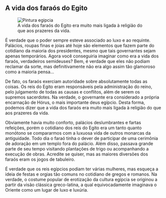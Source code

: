 ## A vida dos faraós do Egito

<figure>
  <img src="https://sp-ao.shortpixel.ai/client/to_auto,q_glossy,ret_img,w_768/https://www.historiadetudo.com/wp-content/uploads/2017/11/vida-dos-faraos-768x543.jpg" alt="Pintura egipcia"/>
  <figcaption>A vida dos faraós do Egito era muito mais ligada à religião do que aos prazeres da vida.</figcaption>
</figure>

É verdade que o poder sempre esteve associado ao luxo e ao requinte. Palácios, roupas finas e joias até hoje são elementos que fazem parte do cotidiano da maioria dos presidentes, mesmo que tais governantes sejam apenas temporários. Agora você conseguiria imaginar como era a vida dos faraós, verdadeiros semideuses? Bem, é verdade que eles não podiam reclamar da sorte, mas definitivamente não era algo assim tão glamoroso como a maioria pensa…

De fato, os faraós exerciam autoridade sobre absolutamente todas as coisas. Os reis do Egito eram responsáveis pela administração do reino, pelo julgamento de todas as causas e conflitos, além de serem os supremos sacerdotes. Na verdade, o governante era considerado a própria encarnação de Hórus, o mais importante deus egípcio. Desta forma, podemos dizer que a vida dos faraós era muito mais ligada à religião do que aos prazeres da vida.

Obviamente havia muito conforto, palácios deslumbrantes e fartas refeições, porém o cotidiano dos reis do Egito era um tanto quanto monótono se compararmos com a luxuosa vida de outros monarcas da antiguidade. Todo dia o faraó tinha o dever de participar de uma cerimônia de adoração em um templo fora do palácio. Além disso, passava grande parte de seu tempo visitando plantações de trigo ou acompanhando a execução de obras. Acredite se quiser, mas as maiores diversões dos faraós eram os jogos de tabuleiro.

É verdade que os reis egípcios podiam ter várias mulheres, mas esqueça a ideia de festas e orgias tão comuns no cotidiano de gregos e romanos. Na verdade, o costume popular de erotização da cultura egípcia se originou a partir da visão clássica greco-latina, a qual equivocadamente imaginava o Oriente como um lugar de luxo e luxúria.